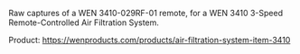 Raw captures of a WEN 3410-029RF-01 remote, for a WEN 3410 3-Speed Remote-Controlled Air Filtration System.

Product: https://wenproducts.com/products/air-filtration-system-item-3410
